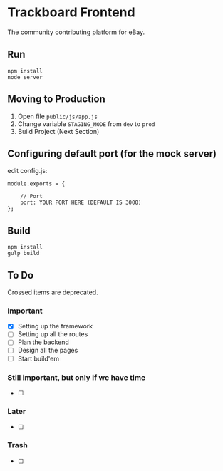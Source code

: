 # Trackboard Frontend
The community contributing platform for eBay.

## Run
    npm install
    node server

## Moving to Production
1) Open file `public/js/app.js`
2) Change variable `STAGING_MODE` from `dev` to `prod`
3) Build Project (Next Section)

## Configuring default port (for the mock server)
edit config.js:

    module.exports = {

        // Port
        port: YOUR PORT HERE (DEFAULT IS 3000)
    };

## Build
    npm install
    gulp build

## To Do
Crossed items are deprecated.

### Important
- [x] Setting up the framework
- [ ] Setting up all the routes
- [ ] Plan the backend
- [ ] Design all the pages
- [ ] Start build'em

### Still important, but only if we have time
- [ ]

### Later
- [ ]

### Trash
- [ ]
